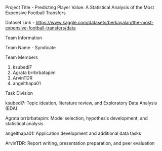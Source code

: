 Project Title - Predicting Player Value: A Statistical Analysis of the Most Expensive Football Transfers

Dataset Link - https://www.kaggle.com/datasets/berkayalan/the-most-expensive-football-transfers/data

 Team Information

 Team Name - Syndicate


 Team Members
1. ksubedi7
2. Agrata brrbrbatapim
3. ArvinTDR
4. angelthapa01

 Task Division

ksubedi7: Topic ideation, literature review, and Exploratory Data Analysis (EDA)

Agrata brrbrbatapim: Model selection, hypothesis development, and statistical analysis

angelthapa01: Application development and additional data tasks

ArvinTDR: Report writing, presentation preparation, and peer evaluation

 

